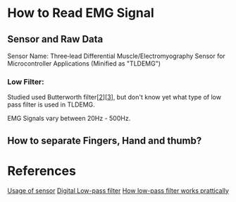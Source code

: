 # How to Read EMG Signal

## Sensor and Raw Data

Sensor Name: Three‐lead Differential Muscle/Electromyography Sensor for Microcontroller Applications (Minified as "TLDEMG")


### Low Filter:

Studied used Butterworth filter[[2]][[3]], but don't know yet what type of low pass filter is used in TLDEMG.


EMG Signals vary between 20Hz - 500Hz.



## How to separate Fingers, Hand and thumb?


# References 

[1]:https://www.youtube.com/watch?v=0FsTPQY1bJw&ab_channel=SaravananAL
[2]:https://www.sciencedirect.com/science/article/pii/S1877705812023223
[3]:https://www.electrical4u.com/butterworth-filter/
[4]:https://www.youtube.com/watch?v=HJ-C4Incgpw&ab_channel=CurioRes
[5]:https://www.youtube.com/watch?v=rB94NnU4pWM&ab_channel=PSAfterHours
[6]:https://www.ncbi.nlm.nih.gov/pmc/articles/PMC8749583/

[Usage of sensor][1]
[Digital Low-pass filter][4]
[How low-pass filter works prattically][5]
